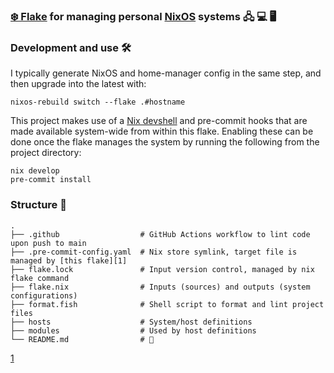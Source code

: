 ### [❄️ Flake](https://www.youtube.com/watch?v=JCeYq72Sko0) for managing personal [NixOS](https://nixos.org/) systems 🖧  💻 🖥️

### Development and use 🛠️
I typically generate NixOS and home-manager config in the same step, and then upgrade into the latest with:
```
nixos-rebuild switch --flake .#hostname
```

This project makes use of a [Nix devshell](https://github.com/numtide/devshell) and pre-commit hooks that are made available system-wide from within this flake. Enabling these can be done once the flake manages the system by running the following from the project directory:
```
nix develop
pre-commit install
```

### Structure 📁
```
.
├── .github                  # GitHub Actions workflow to lint code upon push to main
├── .pre-commit-config.yaml  # Nix store symlink, target file is managed by [this flake][1]
├── flake.lock               # Input version control, managed by nix flake command
├── flake.nix                # Inputs (sources) and outputs (system configurations)
├── format.fish              # Shell script to format and lint project files
├── hosts                    # System/host definitions
├── modules                  # Used by host definitions
└── README.md                # 👋
 ```
[1](https://github.com/r6t/nixos-r6t/blob/6dc2d6c9bd67a276023f478f66f3c7e9ef2780a4/flake.nix#L83)
